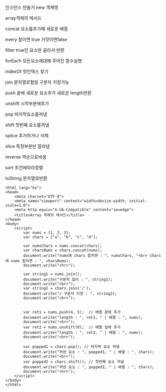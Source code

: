 
인스턴스 만들기
new 객체명

array객체의 메서드

concat 요소를추가해 새로운 배열

every 참이면 true 거짓이면false

filter true인 요소만 골라서 반환

forEach 모든요소에대해 주어진 함수실행

indexOf 첫인덱스 찾기

join 문자열로합침 구분자 지정가능

push 끝에 새로운 요소추가 새로운 length반환

unshift 시작부분에추가

pop 마지막요소를꺼냄

shift 첫번째 요소를꺼냄

splice 추가하거나 삭제

slice 특정부분만 잘라냄

reverse 역순으로바꿈

sort 조건에따라정렬

toString 문자열로반환


```<!DOCTYPE html>
<html lang="ko">
<head>
	<meta charset="UTF-8">
	<meta name="viewport" content="width=device-width, initial-scale=1.0">
	<meta http-equiv="X-UA-Compatible" content="ie=edge">
	<title>Array 객체의 메서드</title>
</head>
<body>
	<script>
		var nums = [1, 2, 3];
		var chars = ["a", "b", "c", "d"];

		var numsChars = nums.concat(chars);
		var charsNums = chars.concat(nums);
		document.write("nums에 chars 합치면 : ", numsChars, "<br> chars에 nums 합치면 : ", charsNums);
		document.write("<hr>");

		var string1 = nums.join();
		document.write("구분자 없이 : ", string1);
		document.write("<br>");
		var string2 = chars.join('/');
		document.write("/ 구분자 지정 : ", string2);
		document.write("<hr>");


		var ret1 = nums.push(4, 5);  // 배열 끝에 추가
		document.write("length : ", ret1, " | 배열 : ", nums);  		
		document.write("<br>");
		var ret2 = nums.unshift(0);  // 배열 앞에 추가
		document.write("length : ", ret2, " | 배열 : ", nums);
		document.write("<hr>");
	
		var popped1 = chars.pop(); // 마지막 요소 꺼냄
		document.write("꺼낸 요소 : ", popped1, " | 배열 : ", chars); 
		document.write("<br>");
		var popped2 = chars.shift(); // 첫번째 요소 꺼냄
		document.write("꺼낸 요소 : ", popped2, " | 배열 : ", chars);
		document.write("<hr>");
	</script>
</body>
</html>
```



